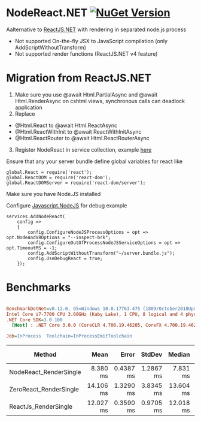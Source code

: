 # NodeReact.NET [![NuGet Version](https://img.shields.io/nuget/v/NodeReact.svg)](https://www.nuget.org/packages/NodeReact/) 

Aalternative to [ReactJS.NET](https://github.com/reactjs/React.NET) with rendering in separated node.js process

* Not supported On-the-fly JSX to JavaScript compilation (only AddScriptWithoutTransform)
* Not supported render functions (ReactJS.NET v4 feature)

# Migration from ReactJS.NET
1. Make sure you use @await Html.PartialAsync and @await Html.RenderAsync on cshtml views, synchronous calls can deadlock application 
2. Replace 
* @Html.React to @await Html.ReactAsync
* @Html.ReactWithInit to @await ReactWithInitAsync
* @Html.ReactRouter to @await Html.ReactRouterAsync
3. Register NodeReact in service collection, example [here](https://github.com/DaniilSokolyuk/NodeReact.NET/blob/14d48c55abc4baabe6562d2c0cc79a4186286d54/NodeReact.Sample.Webpack.AspNetCore/Startup.cs#L22)

Ensure that any your server bundle define global variables for react like
```
global.React = require('react');
global.ReactDOM = require('react-dom');
global.ReactDOMServer = require('react-dom/server');
```

Make sure you have Node.JS installed

Configure [Javascript.NodeJS](https://github.com/JeringTech/Javascript.NodeJS) for debug example
```
services.AddNodeReact(
    config =>
    {
        config.ConfigureNodeJSProcessOptions = opt => opt.NodeAndV8Options = "--inspect-brk";
        config.ConfigureOutOfProcessNodeJSServiceOptions = opt => opt.TimeoutMS = -1;
        config.AddScriptWithoutTransform("~/server.bundle.js");
        config.UseDebugReact = true;
    });
```

# Benchmarks
``` ini

BenchmarkDotNet=v0.12.0, OS=Windows 10.0.17763.475 (1809/October2018Update/Redstone5)
Intel Core i7-7700 CPU 3.60GHz (Kaby Lake), 1 CPU, 8 logical and 4 physical cores
.NET Core SDK=3.0.100
  [Host] : .NET Core 3.0.0 (CoreCLR 4.700.19.46205, CoreFX 4.700.19.46214), X64 RyuJIT

Job=InProcess  Toolchain=InProcessEmitToolchain  

```
|                 Method |      Mean |     Error |    StdDev |    Median | Gen 0 | Gen 1 | Gen 2 | Allocated |
|----------------------- |----------:|----------:|----------:|----------:|------:|------:|------:|----------:|
| NodeReact_RenderSingle |  8.380 ms | 0.4387 ms | 1.2867 ms |  7.831 ms |     - |     - |     - | 638.34 KB |
| ZeroReact_RenderSingle | 14.106 ms | 1.3290 ms | 3.8345 ms | 13.604 ms |     - |     - |     - |   4.73 KB |
|   ReactJs_RenderSingle | 12.027 ms | 0.3590 ms | 0.9705 ms | 12.018 ms |     - |     - |     - | 898.66 KB |
